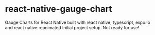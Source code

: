 # react-native-gauge-chart
Gauge Charts for React Native built with react native, typescript, expo.io and react native reanimated
Initial project setup.  Not ready for use!
